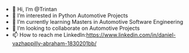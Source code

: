 - 👋 Hi, I’m @Trintan
- 👀 I’m interested in Python Automotive Projects
- 🌱 I’m currently learning Masters in Automotive Software Engineering
- 💞️ I’m looking to collaborate on Automotive Projects
- 📫 How to reach me LinkedIn:https://www.linkedin.com/in/daniel-vazhappilly-abraham-1830201bb/

<!---
Trintan/Trintan is a ✨ special ✨ repository because its `README.md` (this file) appears on your GitHub profile.
You can click the Preview link to take a look at your changes.
--->
